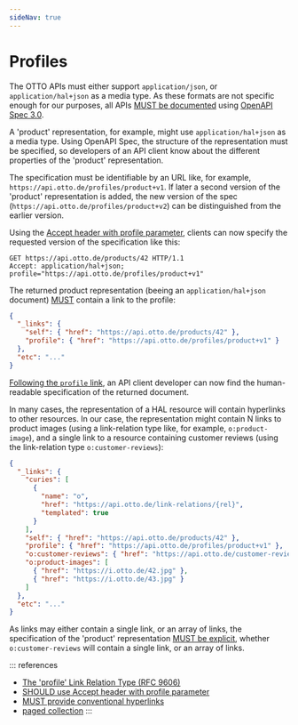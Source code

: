 ```yaml
---
sideNav: true
---
```


# Profiles

The OTTO APIs must either support `application/json`, or `application/hal+json` as a media type. As these formats are
not specific enough for our purposes, all APIs [MUST be documented](../010_general-guidelines/1030_must-provide-api-specification-using-openapi.md)
using [OpenAPI Spec 3.0](http://spec.openapis.org/oas/v3.0.3).

A 'product' representation, for example, might use `application/hal+json` as a media type. Using OpenAPI Spec, the
structure of the representation must be specified, so developers of an API client know about the different properties
of the 'product' representation.

The specification must be identifiable by an URL like, for example, `https://api.otto.de/profiles/product+v1`. If
later a second version of the 'product' representation is added, the new version of the spec (`https://api.otto.de/profiles/product+v2`)
can be distinguished from the earlier version.

Using the [Accept header with profile parameter](../060_versioning/1040_should-use-accept-header-with-profile-parameter.md),
clients can now specify the requested version of the specification like this:

```http request
GET https://api.otto.de/products/42 HTTP/1.1
Accept: application/hal+json; profile="https://api.otto.de/profiles/product+v1"
```

The returned product representation (beeing an `application/hal+json` document) [MUST](./2020_must-provide-conventional-hyperlinks.md) contain
a link to the profile:

```json
{
  "_links": {
    "self": { "href": "https://api.otto.de/products/42" },
    "profile": { "href": "https://api.otto.de/profiles/product+v1" }
  },
  "etc": "..."
}
```

[Following the `profile` link](./4010_must-use-resolvable-profile-urls.md), an API client developer can now find the
human-readable specification of the returned document.

In many cases, the representation of a HAL resource will contain hyperlinks to other resources. In our case, the
representation might contain N links to product images (using a link-relation type like, for example, `o:product-image`),
and a single link to a resource containing customer reviews (using the link-relation type `o:customer-reviews`):

```json
{
  "_links": {
    "curies": [
      {
        "name": "o",
        "href": "https://api.otto.de/link-relations/{rel}",
        "templated": true
      }
    ],
    "self": { "href": "https://api.otto.de/products/42" },
    "profile": { "href": "https://api.otto.de/profiles/product+v1" },
    "o:customer-reviews": { "href": "https://api.otto.de/customer-reviews/42" },
    "o:product-images": [
      { "href": "https://i.otto.de/42.jpg" },
      { "href": "https://i.otto.de/43.jpg" }
    ]
  },
  "etc": "..."
}
```

As links may either contain a single link, or an array of links, the specification of the 'product' representation
[MUST be explicit](./3050_must-document-link-cardinality.md), whether `o:customer-reviews` will contain a single link,
or an array of links.

::: references

- [The 'profile' Link Relation Type (RFC 9606)](https://tools.ietf.org/html/rfc6906)
- [SHOULD use Accept header with profile parameter](../060_versioning/1040_should-use-accept-header-with-profile-parameter.md)
- [MUST provide conventional hyperlinks](./2020_must-provide-conventional-hyperlinks.md)
- [paged collection](../040_resources/4060_must-provide-page-metadata.md)
  :::

